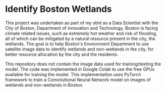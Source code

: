# Identify Boston Wetlands

This project was undertaken as part of my stint as a Data Scientist with the City of Boston, Department of Innovation and Technology. 
Boston is facing climate related issues, such as extremely hot weather and risk of flooding, all of which can be mitigated by a natural resource 
present in the city, the wetlands. The goal is to help Boston's Environment Department to use satellite image data to identify wetlands and 
non-wetlands in the city, for better resource allocation by the city and the residents. 

This repository does not contain the image data used for training/testing the model. The code was implemented in Google Colab to use the free GPUs available for training the model. This implementation uses PyTorch framework to train a Convolutional Neural Network model on images of wetlands and non-wetlands in Boston.
